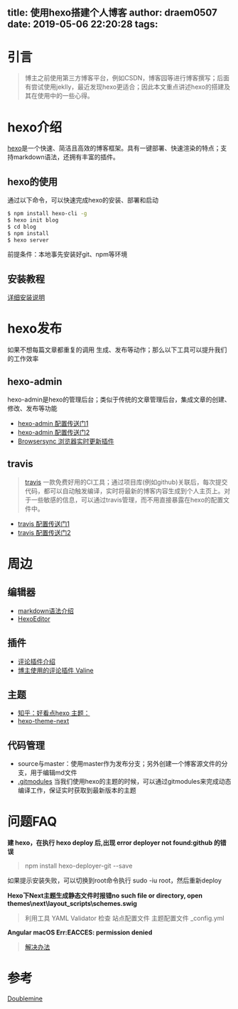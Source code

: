 title: 使用hexo搭建个人博客
author: draem0507
date: 2019-05-06 22:20:28
tags:
---
# 引言
> 博主之前使用第三方博客平台，例如CSDN，博客园等进行博客撰写；后面有尝试使用jeklly，最近发现hexo更适合；因此本文重点讲述hexo的搭建及其在使用中的一些心得。
# hexo介绍
[hexo](https://hexo.io/zh-cn/)是一个快速、简洁且高效的博客框架。具有一键部署、快速渲染的特点；支持markdown语法，还拥有丰富的插件。
## hexo的使用
通过以下命令，可以快速完成hexo的安装、部署和启动
``` bash
$ npm install hexo-cli -g
$ hexo init blog
$ cd blog
$ npm install
$ hexo server
```
前提条件：本地事先安装好git、npm等环境

## 安装教程
[详细安装说明](https://easyhexo.com/1-Hexo-install-and-config/)



# hexo发布
如果不想每篇文章都重复的调用 生成、发布等动作；那么以下工具可以提升我们的工作效率

## hexo-admin

hexo-admin是hexo的管理后台；类似于传统的文章管理后台，集成文章的创建、修改、发布等功能

* [hexo-admin 配置传送门1](https://www.jianshu.com/p/68e727dda16d)
* [hexo-admin 配置传送门2](https://blog.csdn.net/smileyan9/article/details/86666824)
* [Browsersync 浏览器实时更新插件](https://github.com/hexojs/hexo-browsersync)

## travis
> [travis](https://www.travis-ci.org/) 一款免费好用的CI工具；通过项目库(例如github)关联后，每次提交代码，都可以自动触发编译，实时将最新的博客内容生成到个人主页上。对于一些敏感的信息，可以通过travis管理，而不用直接暴露在hexo的配置文件中。


* [travis 配置传送门1](https://blog.csdn.net/daye5465/article/details/77118886)
* [travis 配置传送门2](https://www.jianshu.com/p/5691815b81b6)

# 周边
## 编辑器
* [markdown语法介绍](https://blog.csdn.net/zhuzhuyule/article/details/58347687)
* [HexoEditor](https://github.com/zhuzhuyule/HexoEditor)


## 插件

* [评论插件介绍](https://www.jianshu.com/p/7e4453421b8f)
* [博主使用的评论插件  Valine](https://ioliu.cn/2017/add-valine-comments-to-your-blog/)

## 主题
* [知乎：好看点hexo 主题：](https://www.zhihu.com/question/24422335)
* [hexo-theme-next](https://github.com/theme-next/hexo-theme-next)



## 代码管理
* source与master：使用master作为发布分支；另外创建一个博客源文件的分支，用于编辑md文件
* [.gitmodules](https://blog.csdn.net/hzhj2007/article/details/79917059) 当我们使用hexo的主题的时候，可以通过gitmodules来完成动态编译工作，保证实时获取到最新版本的主题

# 问题FAQ

**建 hexo，在执行 hexo deploy 后,出现 error deployer not found:github 的错误**
> npm install hexo-deployer-git --save  

 如果提示安装失败，可以切换到root命令执行 sudo -iu root，然后重新deploy

**Hexo下Next主题生成静态文件时报错no such file or directory, open themes\next\layout\_scripts\schemes\.swig**
> 利用工具 YAML Validator 检查 站点配置文件 主题配置文件 _config.yml

**Angular macOS Err:EACCES: permission denied**
>[解决办法](https://www.jianshu.com/p/60b3d5584afe)


# 参考
[Doublemine](https://github.com/Doublemine/Doublemine.github.io/tree/source)